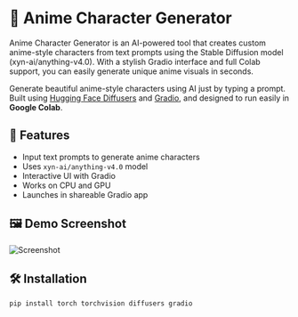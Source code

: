 # 🎨 Anime Character Generator
Anime Character Generator is an AI-powered tool that creates custom anime-style characters from text prompts using the Stable Diffusion model (xyn-ai/anything-v4.0). With a stylish Gradio interface and full Colab support, you can easily generate unique anime visuals in seconds.
 
Generate beautiful anime-style characters using AI just by typing a prompt. Built using [Hugging Face Diffusers](https://huggingface.co/docs/diffusers/) and [Gradio](https://www.gradio.app/), and designed to run easily in **Google Colab**.

## 🚀 Features

- Input text prompts to generate anime characters
- Uses `xyn-ai/anything-v4.0` model
- Interactive UI with Gradio
- Works on CPU and GPU
- Launches in shareable Gradio app

## 🖼️ Demo Screenshot

![Screenshot](your_screenshot_filename.png) <!-- Upload screenshot to the repo -->

## 🛠️ Installation

```bash
pip install torch torchvision diffusers gradio
